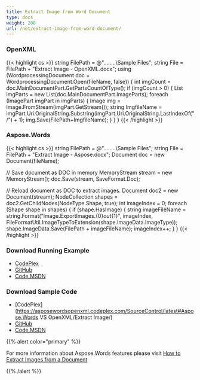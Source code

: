 ```yaml
---
title: Extract Image from Word Document
type: docs
weight: 200
url: /net/extract-image-from-word-document/
---
```


### **OpenXML**
{{< highlight cs >}}
  string FilePath = @"..\..\..\..\Sample Files\";
  string File = FilePath + "Extract Image - OpenXML.docx";
  using (WordprocessingDocument doc = WordprocessingDocument.Open(fileName, false))
  {
     int imgCount = doc.MainDocumentPart.GetPartsCountOfType<ImagePart>();
     if (imgCount > 0)
     {
        List<ImagePart> imgParts = new List<ImagePart>(doc.MainDocumentPart.ImageParts);
        foreach (ImagePart imgPart in imgParts)
        {
          Image img = Image.FromStream(imgPart.GetStream());
          string ImgfileName = imgPart.Uri.OriginalString.Substring(imgPart.Uri.OriginalString.LastIndexOf("/") + 1);
          img.Save(FilePath+ImgfileName);
        }
      }
   }
{{< /highlight >}}
### **Aspose.Words**
{{< highlight cs >}}
  string FilePath = @"..\..\..\..\Sample Files\";
  string File = FilePath + "Extract Image - Aspose.docx";
  Document doc = new Document(fileName);

  // Save document as DOC in memory
  MemoryStream stream = new MemoryStream();
  doc.Save(stream, SaveFormat.Doc);

  // Reload document as DOC to extract images.
  Document doc2 = new Document(stream);
  NodeCollection shapes = doc2.GetChildNodes(NodeType.Shape, true);
  int imageIndex = 0;
  foreach (Shape shape in shapes)
  {
    if (shape.HasImage)
    {
       string imageFileName = string.Format("Image.ExportImages.{0}_out_{1}", imageIndex, FileFormatUtil.ImageTypeToExtension(shape.ImageData.ImageType));
       shape.ImageData.Save(FilePath + imageFileName);
       imageIndex++;
    }
  }
{{< /highlight >}}
### **Download Running Example**
- [CodePlex](https://asposewordsopenxml.codeplex.com/releases/view/620544)
- [GitHub](https://github.com/aspose-words/Aspose.Words-for-.NET/releases/tag/AsposeWordsVsOpenXMLv1.2)
- [Code.MSDN](https://code.msdn.microsoft.com/Code-Comparison-of-Common-4ffff4d7#content)
### **Download Sample Code**
- [CodePlex](https://asposewordsopenxml.codeplex.com/SourceControl/latest#Aspose.Words VS OpenXML/Extract Image/)
- [GitHub](https://github.com/aspose-words/Aspose.Words-for-.NET/tree/master/Plugins/Aspose.Words%20Vs%20OpenXML%20Words/Aspose.Words%20VS%20OpenXML/Extract%20Image)
- [Code.MSDN](https://code.msdn.microsoft.com/Code-Comparison-of-Common-4ffff4d7/view/SourceCode#content)

{{% alert color="primary" %}} 

For more information about Aspose.Words features please visit [How to Extract Images from a Document](http://www.aspose.com/docs/display/wordsnet/How+to++Extract+Images+from+a+Document)

{{% /alert %}}
